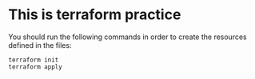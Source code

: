 # This is terraform practice

You should run the following commands in order to create the resources defined in the files:
```
terraform init
terraform apply
```